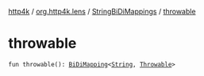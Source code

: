 [http4k](../../index.md) / [org.http4k.lens](../index.md) / [StringBiDiMappings](index.md) / [throwable](./throwable.md)

# throwable

`fun throwable(): `[`BiDiMapping`](../-bi-di-mapping/index.md)`<`[`String`](https://kotlinlang.org/api/latest/jvm/stdlib/kotlin/-string/index.html)`, `[`Throwable`](https://kotlinlang.org/api/latest/jvm/stdlib/kotlin/-throwable/index.html)`>`